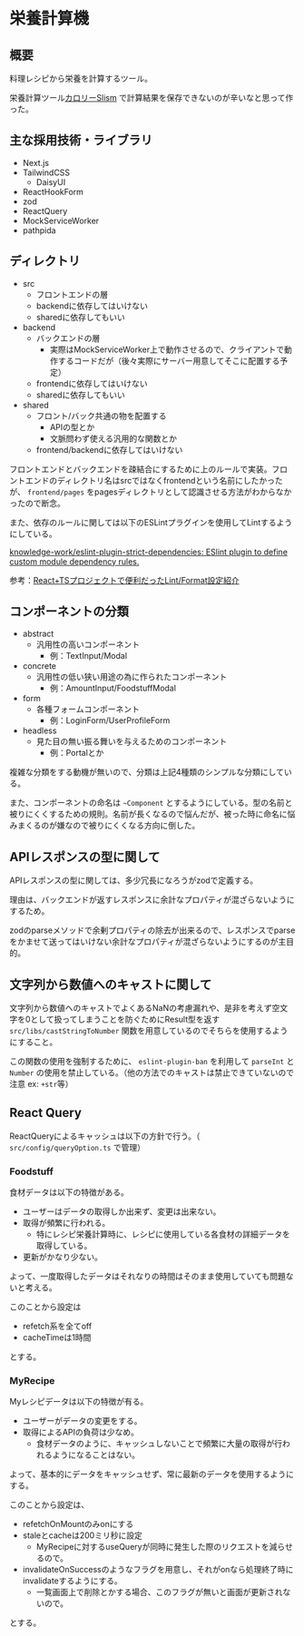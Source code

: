# 栄養計算機


## 概要

料理レシピから栄養を計算するツール。

栄養計算ツール[カロリーSlism](https://calorie.slism.jp/) で計算結果を保存できないのが辛いなと思って作った。


## 主な採用技術・ライブラリ

- Next.js
- TailwindCSS
  - DaisyUI
- ReactHookForm
- zod
- ReactQuery
- MockServiceWorker
- pathpida


## ディレクトリ

- src
  - フロントエンドの層
  - backendに依存してはいけない
  - sharedに依存してもいい
- backend
  - バックエンドの層
    - 実際はMockServiceWorker上で動作させるので、クライアントで動作するコードだが（後々実際にサーバー用意してそこに配置する予定）
  - frontendに依存してはいけない
  - sharedに依存してもいい
- shared
  - フロント/バック共通の物を配置する
    - APIの型とか
    - 文脈問わず使える汎用的な関数とか
  - frontend/backendに依存してはいけない

フロントエンドとバックエンドを疎結合にするために上のルールで実装。フロントエンドのディレクトリ名はsrcではなくfrontendという名前にしたかったが、 `frontend/pages` をpagesディレクトリとして認識させる方法がわからなかったので断念。

また、依存のルールに関しては以下のESLintプラグインを使用してLintするようにしている。

[knowledge-work/eslint-plugin-strict-dependencies: ESlint plugin to define custom module dependency rules.](https://github.com/knowledge-work/eslint-plugin-strict-dependencies)

参考：[React+TSプロジェクトで便利だったLint/Format設定紹介](https://zenn.dev/yoshiko/articles/0994f518015c04)


## コンポーネントの分類

- abstract
  - 汎用性の高いコンポーネント
    - 例：TextInput/Modal
- concrete
  - 汎用性の低い狭い用途の為に作られたコンポーネント
    - 例：AmountInput/FoodstuffModal
- form
  - 各種フォームコンポーネント
    - 例：LoginForm/UserProfileForm
- headless
  - 見た目の無い振る舞いを与えるためのコンポーネント
    - 例：Portalとか

複雑な分類をする動機が無いので、分類は上記4種類のシンプルな分類にしている。

また、コンポーネントの命名は `~Component` とするようにしている。型の名前と被りにくくするための規則。名前が長くなるので悩んだが、被った時に命名に悩みまくるのが嫌なので被りにくくなる方向に倒した。


## APIレスポンスの型に関して

APIレスポンスの型に関しては、多少冗長になろうがzodで定義する。

理由は、バックエンドが返すレスポンスに余計なプロパティが混ざらないようにするため。

zodのparseメソッドで余剰プロパティの除去が出来るので、レスポンスでparseをかませて送ってはいけない余計なプロパティが混ざらないようにするのが主目的。

## 文字列から数値へのキャストに関して

文字列から数値へのキャストでよくあるNaNの考慮漏れや、是非を考えず空文字を0として扱ってしまうことを防ぐためにResult型を返す `src/libs/castStringToNumber` 関数を用意しているのでそちらを使用するようにすること。

この関数の使用を強制するために、 `eslint-plugin-ban` を利用して `parseInt` と `Number` の使用を禁止している。（他の方法でのキャストは禁止できていないので注意 ex: `+str`等）

## React Query

ReactQueryによるキャッシュは以下の方針で行う。（ `src/config/queryOption.ts` で管理）

### Foodstuff

食材データは以下の特徴がある。

- ユーザーはデータの取得しか出来ず、変更は出来ない。
- 取得が頻繁に行われる。
  - 特にレシピ栄養計算時に、レシピに使用している各食材の詳細データを取得している。
- 更新がかなり少ない。

よって、一度取得したデータはそれなりの時間はそのまま使用していても問題ないと考える。

このことから設定は

- refetch系を全てoff
- cacheTimeは1時間

とする。

### MyRecipe

Myレシピデータは以下の特徴が有る。

- ユーザーがデータの変更をする。
- 取得によるAPIの負荷は少なめ。
  - 食材データのように、キャッシュしないことで頻繁に大量の取得が行われるようになることはない。

よって、基本的にデータをキャッシュせず、常に最新のデータを使用するようにする。

このことから設定は、

- refetchOnMountのみonにする
- staleとcacheは200ミリ秒に設定
  - MyRecipeに対するuseQueryが同時に発生した際のリクエストを減らせるので。
- invalidateOnSuccessのようなフラグを用意し、それがonなら処理終了時にinvalidateするようにする。
  - 一覧画面上で削除とかする場合、このフラグが無いと画面が更新されないので。

とする。
